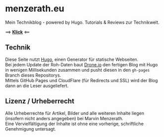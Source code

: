 # menzerath.eu
Mein Technikblog - powered by Hugo. Tutorials & Reviews zur Technikwelt.

==> **[Klick](https://menzerath.eu)** <==

## Technik
Diese Seite nutzt [Hugo](https://github.com/spf13/hugo), einen Generator für statische Webseiten.  
Bei jedem Update der Roh-Daten baut [Drone.io](https://drone.io) den fertigen Blog mit Hugo in wenigen Millisekunden zusammen und pusht diesen in den `gh-pages` Branch dieses Repositorys.  
Mittels GitHub Pages und CloudFlare (für Redirects und SSL) wird der Blog dann an die Leser ausgeliefert.

## Lizenz / Urheberrecht
Alle Urheberrechte für Artikel, Bilder und alle weiteren Inhalte liegen (insofern nicht anders angegeben) bei Marvin Menzerath.  
Eine Vervielfältigung der Inhalte ist ohne eine vorherige, schriftliche Genehmigung untersagt.